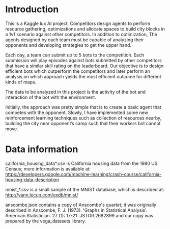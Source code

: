 # Introduction
This is a Kaggle lux AI project.
Competitors design agents to perform resource gathering, optimizations and allocate spaces to build city blocks in a 1v1 scenario against other competitors. In addition to optimization, The agents designed by each team must be capable of analyzing their opponents and developing strategies to get the upper hand.

Each day, a team can submit up to 5 bots to the competition. Each submission will play episodes against bots submitted by other competitors that have a similar skill rating on the leaderboard. Our objective is to design efficient bots which outperform the competitors and later perform an analysis on which approach yields the most efficient outcome for different kinds of maps.

The data to be analyzed in this project is the activity of the bot and interaction of the bot with the environment. 

Initially, the approach was pretty simple that is to create a basic agent that competes with the opponent.
Slowly, I  have implemented some new reinforcement learning techniques such as collection of resources nearby, building the city near opponent’s camp such that their workers bot cannot move.

# Data information

california_housing_data*.csv is California housing data from the 1990 US Census; more information is available at: https://developers.google.com/machine-learning/crash-course/california-housing-data-description

mnist_*.csv is a small sample of the MNIST database, which is described at: http://yann.lecun.com/exdb/mnist/

anscombe.json contains a copy of Anscombe's quartet; it was originally described in Anscombe, F. J. (1973). 'Graphs in Statistical Analysis'. American Statistician. 27 (1): 17-21. JSTOR 2682899 and our copy was prepared by the vega_datasets library.
